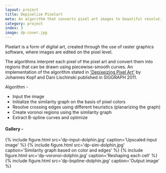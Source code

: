 ```yaml
---
layout: project
title: Depixelize Pixelart
meta: An algorithm that converts pixel art images to beautiful resolution-independent vector representation.
category: project
index: 3
image: dp-cover.jpg
---
```


Pixelart is a form of digital art, created through the use of raster graphics software, where images are edited on the pixel level.

The algorithms interpret each pixel of the pixel art and convert them into regions that can be drawn using piecewise-smooth curves. An implementation of the algorithm stated in ['Depixeizing Pixel Art'](http://johanneskopf.de/publications/pixelart/) by Johannes Kopf and Dani Lischinski published in SIGGRAPH 2011.

Algorithm -

*   Input the image
*   Initialize the similarity graph on the basis of pixel colors
*   Resolve crossing edges using different heuristics (planarizing the graph)
*   Create voronoi regions using the similarity graph
*   Extract B-spline curves and optimize

#### Gallery -

{% include figure.html src='dp-input-dolphin.jpg' caption='Upscaled input image' %}
{% include figure.html src='dp-sim-dolphin.jpg' caption='Similarity graph based on color and edges' %}
{% include figure.html src='dp-voronoi-dolphin.jpg' caption='Reshaping each cell' %}
{% include figure.html src='dp-bspline-dolphin.jpg' caption='Output image' %}
